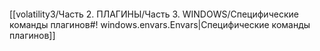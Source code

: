 ```bash

```
[[volatility3/Часть 2. ПЛАГИНЫ/Часть 3. WINDOWS/Специфические команды плагинов#! windows.envars.Envars|Специфические команды плагинов]]

